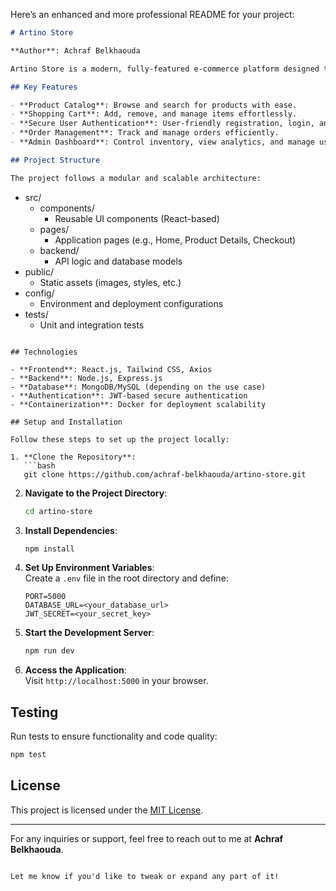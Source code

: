 Here’s an enhanced and more professional README for your project:  

```markdown
# Artino Store

**Author**: Achraf Belkhaouda  

Artino Store is a modern, fully-featured e-commerce platform designed to provide seamless user experiences for both customers and administrators. This project integrates cutting-edge technologies to deliver a scalable, efficient, and user-friendly solution.  

## Key Features  

- **Product Catalog**: Browse and search for products with ease.  
- **Shopping Cart**: Add, remove, and manage items effortlessly.  
- **Secure User Authentication**: User-friendly registration, login, and profile management.  
- **Order Management**: Track and manage orders efficiently.  
- **Admin Dashboard**: Control inventory, view analytics, and manage users.  

## Project Structure  

The project follows a modular and scalable architecture:  

```
- src/
  - components/
    - Reusable UI components (React-based)
  - pages/
    - Application pages (e.g., Home, Product Details, Checkout)
  - backend/
    - API logic and database models
- public/
  - Static assets (images, styles, etc.)
- config/
  - Environment and deployment configurations
- tests/
  - Unit and integration tests
```  

## Technologies  

- **Frontend**: React.js, Tailwind CSS, Axios  
- **Backend**: Node.js, Express.js  
- **Database**: MongoDB/MySQL (depending on the use case)  
- **Authentication**: JWT-based secure authentication  
- **Containerization**: Docker for deployment scalability  

## Setup and Installation  

Follow these steps to set up the project locally:  

1. **Clone the Repository**:  
   ```bash
   git clone https://github.com/achraf-belkhaouda/artino-store.git
   ```  

2. **Navigate to the Project Directory**:  
   ```bash
   cd artino-store
   ```  

3. **Install Dependencies**:  
   ```bash
   npm install
   ```  

4. **Set Up Environment Variables**:  
   Create a `.env` file in the root directory and define:  
   ```env
   PORT=5000
   DATABASE_URL=<your_database_url>
   JWT_SECRET=<your_secret_key>
   ```  

5. **Start the Development Server**:  
   ```bash
   npm run dev
   ```  

6. **Access the Application**:  
   Visit `http://localhost:5000` in your browser.  

## Testing  

Run tests to ensure functionality and code quality:  
```bash
npm test
```  


## License  

This project is licensed under the [MIT License](LICENSE).  

---  

For any inquiries or support, feel free to reach out to me at **Achraf Belkhaouda**.  

```

Let me know if you'd like to tweak or expand any part of it!